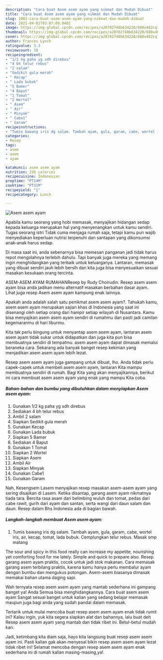 ```yaml
---
description: "Cara buat Asem asem ayam yang nikmat dan Mudah Dibuat"
title: "Cara buat Asem asem ayam yang nikmat dan Mudah Dibuat"
slug: 1002-cara-buat-asem-asem-ayam-yang-nikmat-dan-mudah-dibuat
date: 2021-04-01T03:07:09.040Z
image: https://img-global.cpcdn.com/recipes/a20702748b634220/680x482cq70/asem-asem-ayam-foto-resep-utama.jpg
thumbnail: https://img-global.cpcdn.com/recipes/a20702748b634220/680x482cq70/asem-asem-ayam-foto-resep-utama.jpg
cover: https://img-global.cpcdn.com/recipes/a20702748b634220/680x482cq70/asem-asem-ayam-foto-resep-utama.jpg
author: Frances Lynch
ratingvalue: 3.3
reviewcount: 10
recipeingredient:
- "1/2 kg paha yg sdh direbus"
- "4 bh telur rebus"
- "2 salam"
- "Sedikit gula merah"
- " Kecap"
- " Lada bubuk"
- "5 Bamer"
- "4 Baput"
- "1 Tomat"
- "2 Wortel"
- " Asem"
- " Air"
- " Minyak"
- " Cabe1"
- " Garam"
recipeinstructions:
- "Tumis bawang iris dg salam. Tambah ayam, gula, garam, cabe, wortel iris, air, kecap, tomat, lada bubuk. Cemplungkan telur rebus. Masak smp matang"
categories:
- Resep
tags:
- asem
- asem
- ayam

katakunci: asem asem ayam 
nutrition: 226 calories
recipecuisine: Indonesian
preptime: "PT14M"
cooktime: "PT31M"
recipeyield: "1"
recipecategory: Lunch

---
```



![Asem asem ayam](https://img-global.cpcdn.com/recipes/a20702748b634220/680x482cq70/asem-asem-ayam-foto-resep-utama.jpg)

Apabila kamu seorang yang hobi memasak, menyajikan hidangan sedap kepada keluarga merupakan hal yang menyenangkan untuk kamu sendiri. Tugas seorang istri Tidak cuma menjaga rumah saja, tetapi kamu pun wajib menyediakan keperluan nutrisi terpenuhi dan santapan yang dikonsumsi anak-anak harus sedap.

Di masa  saat ini, anda sebenarnya bisa memesan panganan jadi tidak harus repot mengolahnya terlebih dahulu. Tapi banyak juga mereka yang memang ingin menghidangkan yang terbaik untuk keluarganya. Lantaran, memasak yang dibuat sendiri jauh lebih bersih dan kita juga bisa menyesuaikan sesuai masakan kesukaan orang tercinta. 

ASEM-ASEM AYAM RUMAHANResep by Rudy Choirudin. Resep asem asem ayam bisa anda jadikan menu alternatif masakan berbahan dasar ayam. Lihat juga resep Asem asem ayam kampung enak lainnya.

Apakah anda adalah salah satu penikmat asem asem ayam?. Tahukah kamu, asem asem ayam merupakan sajian khas di Indonesia yang saat ini disenangi oleh setiap orang dari hampir setiap wilayah di Nusantara. Kamu bisa menyajikan asem asem ayam sendiri di rumahmu dan pasti jadi camilan kegemaranmu di hari liburmu.

Kita tak perlu bingung untuk menyantap asem asem ayam, lantaran asem asem ayam tidak sukar untuk didapatkan dan juga kita pun bisa membuatnya sendiri di tempatmu. asem asem ayam dapat dimasak memalui beraneka cara. Sekarang ada banyak banget resep kekinian yang menjadikan asem asem ayam lebih lezat.

Resep asem asem ayam juga gampang untuk dibuat, lho. Anda tidak perlu capek-capek untuk membeli asem asem ayam, lantaran Kita mampu membuatnya sendiri di rumah. Bagi Kita yang akan menyajikannya, berikut ini cara membuat asem asem ayam yang enak yang mampu Kita coba.

<!--inarticleads1-->

##### Bahan-bahan dan bumbu yang dibutuhkan dalam menyiapkan Asem asem ayam:

1. Gunakan 1/2 kg paha yg sdh direbus
1. Sediakan 4 bh telur rebus
1. Ambil 2 salam
1. Siapkan Sedikit gula merah
1. Gunakan  Kecap
1. Gunakan  Lada bubuk
1. Siapkan 5 Bamer
1. Sediakan 4 Baput
1. Gunakan 1 Tomat
1. Siapkan 2 Wortel
1. Siapkan  Asem
1. Ambil  Air
1. Siapkan  Minyak
1. Gunakan  Cabe1
1. Gunakan  Garam


Nah, Kesengsem Lasem menyajikan resep masakan asem-asem ayam yang sering disajikan di Lasem. Ketika disantap, garang asem ayam nikmatnya tiada tara. Bercita rasa asam dari belimbing wuluh dan tomat, pedas dari cabe rawit, gurih dari ayam dan santan, serta wangi dari daun salam dan daun. Resep dalam Bhs İndonesia ada di bagian bawah. 

<!--inarticleads2-->

##### Langkah-langkah membuat Asem asem ayam:

1. Tumis bawang iris dg salam. Tambah ayam, gula, garam, cabe, wortel iris, air, kecap, tomat, lada bubuk. Cemplungkan telur rebus. Masak smp matang


The sour and spicy in this food really can increase my appetite, nourishing yet comforting food for me lately. Simple and quick to prepare also. Resep garang asem ayam praktis, cocok untuk jadi stok makanan. Cara memasak garang asem terbilang praktis, karena kamu hanya perlu membalur ayam dengan bumbu dan mengukus potongan. Asem-asem biasanya dimasak memakai bahan utama daging sapi. 

Wah ternyata resep asem asem ayam yang mantab sederhana ini gampang banget ya! Anda Semua bisa menghidangkannya. Cara buat asem asem ayam Sangat sesuai banget untuk kalian yang sedang belajar memasak maupun juga bagi anda yang sudah pandai dalam memasak.

Tertarik untuk mulai mencoba buat resep asem asem ayam enak tidak rumit ini? Kalau ingin, yuk kita segera siapkan alat dan bahannya, lalu buat deh Resep asem asem ayam yang mantab dan tidak ribet ini. Betul-betul mudah kan. 

Jadi, ketimbang kita diam saja, hayo kita langsung buat resep asem asem ayam ini. Pasti kalian gak akan menyesal bikin resep asem asem ayam lezat tidak ribet ini! Selamat mencoba dengan resep asem asem ayam enak sederhana ini di rumah kalian masing-masing,ya!.

